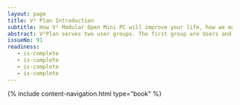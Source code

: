 ```yaml
---
layout: page
title: V² Plan Introduction
subtitle: How V² Modular Open Mini PC will improve your life, how we make it happen and how you can help.
abstract: V²Plan serves two user groups. The first group are Users and Contributors of V². The second group are GitHub users who are looking for an Agile Project Management and Toyota Production System to add to their GitHub Organization.
issueNo: 91
readiness:
   - is-complete
   - is-complete
   - is-complete
   - is-complete
---
```


{% include content-navigation.html type="book" %}


